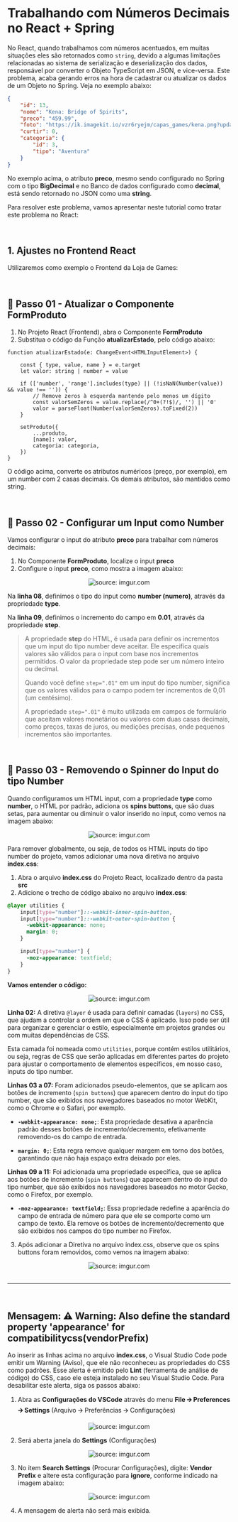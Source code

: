 <h1>Trabalhando com Números Decimais no React + Spring</h1>



No React, quando trabalhamos com números acentuados, em muitas situações eles são retornados como `string`, devido a algumas limitações relacionadas ao sistema de serialização e deserialização dos dados, responsável por converter o Objeto TypeScript em JSON, e vice-versa. Este problema, acaba gerando erros na hora de cadastrar ou atualizar os dados de um Objeto no Spring. Veja no exemplo abaixo:

```json
{
	"id": 13,
	"nome": "Kena: Bridge of Spirits",
	"preco": "459.99",
	"foto": "https://ik.imagekit.io/vzr6ryejm/capas_games/kena.png?updatedAt=1714809337058",
	"curtir": 0,
	"categoria": {
		"id": 3,
		"tipo": "Aventura"
	}
}
```

No exemplo acima, o atributo **preco**, mesmo sendo configurado no Spring com o tipo **BigDecimal** e no Banco de dados configurado como **decimal**, está sendo retornado no JSON como uma **string**.

Para resolver este problema, vamos apresentar neste tutorial como tratar este problema no React:

<br />

<h2>1. Ajustes no Frontend React</h2>



Utilizaremos como exemplo o Frontend da Loja de Games:

<br />

<h2>👣 Passo 01 - Atualizar o Componente FormProduto</h2>



1. No Projeto React (Frontend), abra o Componente **FormProduto**
2. Substitua o código da Função **atualizarEstado**, pelo código abaixo:

```tsx
function atualizarEstado(e: ChangeEvent<HTMLInputElement>) {
	
	const { type, value, name } = e.target
	let valor: string | number = value
	
	if (['number', 'range'].includes(type) || (!isNaN(Number(value)) && value !== '')) {
		// Remove zeros à esquerda mantendo pelo menos um dígito
		const valorSemZeros = value.replace(/^0+(?!$)/, '') || '0'
		valor = parseFloat(Number(valorSemZeros).toFixed(2))
	}
	
	setProduto({
		...produto,
		[name]: valor,
		categoria: categoria,
	})
}
```

O código acima, converte os atributos numéricos (preço, por exemplo), em um number com 2 casas decimais. Os demais atributos, são mantidos como string.

<br />

<h2>👣 Passo 02 - Configurar um Input como Number</h2>



Vamos configurar o input do atributo **preco** para trabalhar com números decimais:

1. No Componente **FormProduto**, localize o input **preco**
2. Configure o input **preco**, como mostra a imagem abaixo:

<div align="center"><img src="https://i.imgur.com/0y0PXIb.png" title="source: imgur.com" /></div>

Na **linha 08**, definimos o tipo do input como **number (numero)**, através da propriedade **type**.

Na **linha 09**, definimos o incremento do campo em **0.01**, através da propriedade **step**.

> A propriedade **step** do HTML, é usada para definir os incrementos que um input do tipo number deve aceitar. Ele especifica quais valores são válidos para o input com base nos incrementos permitidos. O valor da propriedade step pode ser um número inteiro ou decimal.
>
> Quando você define `step=".01"` em um input do tipo number, significa que os valores válidos para o campo podem ter incrementos de 0,01 (um centésimo).
>
> A propriedade `step=".01"` é muito utilizada em campos de formulário que aceitam valores monetários ou valores com duas casas decimais, como preços, taxas de juros, ou medições precisas, onde pequenos incrementos são importantes.

<br />

<h2>👣 Passo 03 - Removendo o Spinner do Input do tipo Number</h2>



Quando configuramos um HTML input, com a propriedade **type** como **number**, o HTML por padrão, adiciona os **spins buttons**, que são duas setas, para aumentar ou diminuir o valor inserido no input, como vemos na imagem abaixo:

<div align="center"><img src="https://i.imgur.com/49CUD4w.png" title="source: imgur.com" /></div>

Para remover globalmente, ou seja, de todos os HTML inputs do tipo number do projeto, vamos adicionar uma nova diretiva no arquivo **index.css**:

1. Abra o arquivo **index.css** do Projeto React, localizado dentro da pasta **src**
2. Adicione o trecho de código abaixo no arquivo **index.css**:

```css
@layer utilities {
    input[type="number"]::-webkit-inner-spin-button,
    input[type="number"]::-webkit-outer-spin-button {
      -webkit-appearance: none;
      margin: 0;
    }

    input[type="number"] {
      -moz-appearance: textfield;
    }
}
```

**Vamos entender o código:**

<div align="center"><img src="https://i.imgur.com/XydPY6w.png" title="source: imgur.com" /></div>

**Linha 02:** A diretiva `@layer` é usada para definir camadas (`layers`) no CSS, que ajudam a controlar a ordem em que o CSS é aplicado. Isso pode ser útil para organizar e gerenciar o estilo, especialmente em projetos grandes ou com muitas dependências de CSS.

Esta camada foi nomeada como `utilities`, porque contém estilos utilitários, ou seja, regras de CSS que serão aplicadas em diferentes partes do projeto para ajustar o comportamento de elementos específicos, em nosso caso, inputs do tipo number.

**Linhas 03 a 07:** Foram adicionados pseudo-elementos, que se aplicam aos botões de incremento (`spin buttons`) que aparecem dentro do input do tipo number, que são exibidos nos navegadores baseados no motor WebKit, como o  Chrome e o Safari, por exemplo.

- **`-webkit-appearance: none;`**: Esta propriedade desativa a aparência padrão desses botões de incremento/decremento, efetivamente removendo-os do campo de entrada.

- **`margin: 0;`**: Esta regra remove qualquer margem em torno dos botões, garantindo que não haja espaço extra deixado por eles.

**Linhas 09 a 11:** Foi adicionada uma propriedade específica, que se aplica aos botões de incremento (`spin buttons`) que aparecem dentro do input do tipo number, que são exibidos nos navegadores baseados no motor Gecko, como o  Firefox, por exemplo.

- **`-moz-appearance: textfield;`**: Essa propriedade redefine a aparência do campo de entrada de número para que ele se comporte como um campo de texto. Ela remove os botões de incremento/decremento que são exibidos nos campos do tipo number no Firefox.

3. Após adicionar a Diretiva no arquivo index.css, observe que os spins buttons foram removidos, como vemos na imagem abaixo:

<div align="center"><img src="https://i.imgur.com/2D66ufk.png" title="source: imgur.com" /></div>

<br />

<hr>
<br />
<h2>Mensagem: ⚠ Warning: Also define the standard property 'appearance' for compatibilitycss(vendorPrefix)</h2> 




Ao inserir as linhas acima no arquivo **index.css**, o Visual Studio Code pode emitir um Warning (Aviso), que ele não reconheceu as propriedades do CSS como padrões. Esse alerta é emitido pelo **Lint** (ferramenta de análise de código) do CSS, caso ele esteja instalado no seu Visual Studio Code. Para desabilitar este alerta, siga os passos abaixo:

  1. Abra as **Configurações do VSCode** através do menu **File 🡪 Preferences 🡪 Settings** (Arquivo 🡪 Preferências 🡪 Configurações)

<div align="center"><img src="https://i.imgur.com/HHV5tH8.png" title="source: imgur.com" /></div>

2. Será aberta janela do **Settings** (Configurações)

<div align="center"><img src="https://i.imgur.com/FAIEW4J.png" title="source: imgur.com" /></div>

  3. No item **Search Settings** (Procurar Configurações), digite: **Vendor Prefix** e altere esta configuração para **ignore**, conforme indicado na imagem abaixo:

<div align="center"><img src="https://i.imgur.com/edjm487.png" title="source: imgur.com" /></div>

4. A mensagem de alerta não será mais exibida.
